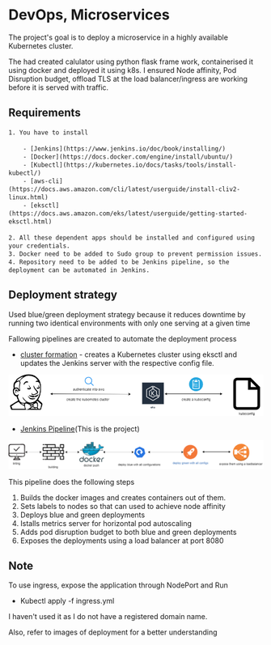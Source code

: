# DevOps, Microservices

The project's goal is to deploy a microservice in a highly available Kubernetes cluster.

The had created calulator using python flask frame work, containerised it using docker and deployed it using k8s. I ensured Node affinity, Pod Disruption budget, offload TLS at the load balancer/ingress are working before it is served with traffic.


## Requirements

    1. You have to install

        - [Jenkins](https://www.jenkins.io/doc/book/installing/)
        - [Docker](https://docs.docker.com/engine/install/ubuntu/)
        - [Kubectl](https://kubernetes.io/docs/tasks/tools/install-kubectl/)
        - [aws-cli](https://docs.aws.amazon.com/cli/latest/userguide/install-cliv2-linux.html)
        - [eksctl](https://docs.aws.amazon.com/eks/latest/userguide/getting-started-eksctl.html)

    2. All these dependent apps should be installed and configured using your credentials. 
    3. Docker need to be added to Sudo group to prevent permission issues.
    4. Repository need to be added to be Jenkins pipeline, so the deployment can be automated in Jenkins.


## Deployment strategy

Used blue/green deployment strategy because it reduces downtime by running two identical environments with only one serving at a given time


Fallowing pipelines are created to automate the deployment process

- [cluster formation](https://github.com/ph4n666/cluster-formation-) - creates a Kubernetes cluster using eksctl and updates the Jenkins server with the respective config file.

![img-1](images/createcluster.png)

- [Jenkins Pipeline](https://github.com/ph4n666/jenkins-pipeline)(This is the project)

![img-2](images/pipeline.png)


This pipeline does the following steps

1. Builds the docker images and creates containers out of them.
2. Sets labels to nodes so that can used to achieve node affinity
3. Deploys blue and green deployments
4. Istalls metrics server for horizontal pod autoscaling
5. Adds pod disruption budget to both blue and green deployments
6. Exposes the deployments using a load balancer at port 8080

## Note
To use ingress, expose the application through NodePort and Run

- Kubectl apply -f ingress.yml

I haven't used it as I do not have a registered domain name.

Also, refer to images of deployment for a better understanding

